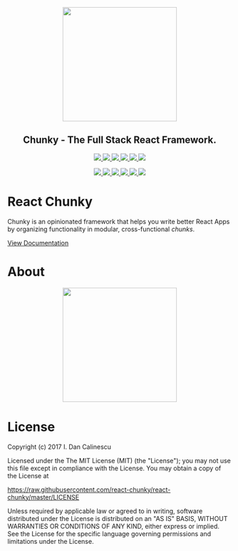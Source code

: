 <p align="center">
  <a href="https://github.com/react-chunky/react-chunky">
    <img height="256" src="https://raw.githubusercontent.com/react-chunky/react-chunky/master/logo.png">
  </a>
  <h2 align="center"> Chunky - The Full Stack React Framework. </h2>

  <p align="center">
    <a href="https://github.com/react-chunky/react-chunky"> <img src="https://img.shields.io/badge/react--chunky-core-blue.svg"> </a>
    <a href="https://www.npmjs.com/package/react-chunky"> <img src="https://img.shields.io/npm/v/react-chunky.svg"> </a>
    <a href="https://travis-ci.org/react-chunky/react-chunky"> <img src="https://travis-ci.org/react-chunky/react-chunky.svg?branch=master"> </a>
    <a href="https://codeclimate.com/github/react-chunky/react-chunky"> <img src="https://codeclimate.com/github/react-chunky/react-chunky/badges/gpa.svg"> </a>
    <a href="https://codeclimate.com/github/react-chunky/react-chunky"> <img src="https://codeclimate.com/github/react-chunky/react-chunky/badges/coverage.svg"> </a>
    <a href="https://doc.esdoc.org/github.com/react-chunky/react-chunky"> <img src="https://doc.esdoc.org/github.com/react-chunky/react-chunky/badge.svg"> </a>
  </p>

  <p align="center">
    <a href="https://github.com/react-chunky/react-native-chunky"> <img src="https://img.shields.io/badge/react--native--chunky-mobile-blue.svg"> </a>
    <a href="https://www.npmjs.com/package/react-native-chunky"> <img src="https://img.shields.io/npm/v/react-native-chunky.svg"> </a>
    <a href="https://travis-ci.org/react-chunky/react-native-chunky"> <img src="https://travis-ci.org/react-chunky/react-native-chunky.svg?branch=master"> </a>
    <a href="https://codeclimate.com/github/react-chunky/react-native-chunky"> <img src="https://codeclimate.com/github/react-chunky/react-native-chunky/badges/gpa.svg"> </a>
    <a href="https://codeclimate.com/github/react-chunky/react-native-chunky"> <img src="https://codeclimate.com/github/react-chunky/react-native-chunky/badges/coverage.svg"> </a>
    <a href="https://doc.esdoc.org/github.com/react-chunky/react-native-chunky"> <img src="https://doc.esdoc.org/github.com/react-chunky/react-native-chunky/badge.svg"> </a>
  </p>
</p>

# React Chunky

Chunky is an opinionated framework that helps you write better React Apps by organizing functionality in modular, cross-functional *chunks*.

[View Documentation](http://chunky.io)

# About

<p align="center">
    <img height="256" src="https://raw.githubusercontent.com/react-chunky/react-chunky/master/soup.png">
</p>

# License

Copyright (c) 2017 I. Dan Calinescu

 Licensed under the The MIT License (MIT) (the "License");
 you may not use this file except in compliance with the License.
 You may obtain a copy of the License at

 https://raw.githubusercontent.com/react-chunky/react-chunky/master/LICENSE

 Unless required by applicable law or agreed to in writing, software
 distributed under the License is distributed on an "AS IS" BASIS,
 WITHOUT WARRANTIES OR CONDITIONS OF ANY KIND, either express or implied.
 See the License for the specific language governing permissions and
 limitations under the License.
